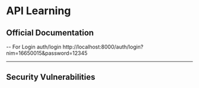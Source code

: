 # API Learning



## Official Documentation

-- For Login auth/login
http://localhost:8000/auth/login?nim=16650015&password=12345

---
## Security Vulnerabilities

